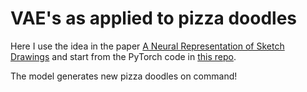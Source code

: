 # VAE's as applied to pizza doodles

Here I use the idea in the paper [A Neural Representation of Sketch Drawings](https://arxiv.org/pdf/1704.03477.pdf) and start from the PyTorch code in [this repo](https://github.com/alexis-jacq/Pytorch-Sketch-RNN).

The model generates new pizza doodles on command!

